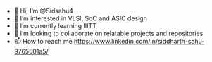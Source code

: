 - 👋 Hi, I’m @Sidsahu4
- 👀 I’m interested in VLSI, SoC and ASIC design
- 🌱 I’m currently learning IIITT
- 💞️ I’m looking to collaborate on relatable projects and repositories
- 📫 How to reach me https://www.linkedin.com/in/siddharth-sahu-9765501a5/

<!---
Sidsahu4/Sidsahu4 is a ✨ special ✨ repository because its `README.md` (this file) appears on your GitHub profile.
You can click the Preview link to take a look at your changes.
--->

